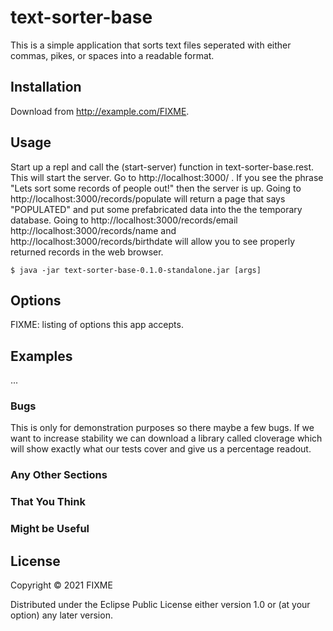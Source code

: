 # text-sorter-base

This is a simple application that sorts text files seperated with either commas, pikes, or spaces into a readable format. 

## Installation

Download from http://example.com/FIXME.

## Usage

Start up a repl and call the (start-server) function in text-sorter-base.rest. This will start the server. Go to http://localhost:3000/ . If you see the phrase "Lets sort some records of people out!" then the server is up. Going to http://localhost:3000/records/populate will return a page that says "POPULATED" and put some prefabricated data into the the temporary database. Going to http://localhost:3000/records/email http://localhost:3000/records/name and http://localhost:3000/records/birthdate will allow you to see properly returned records in the web browser.



    $ java -jar text-sorter-base-0.1.0-standalone.jar [args]

## Options

FIXME: listing of options this app accepts.

## Examples

...

### Bugs

This is only for demonstration purposes so there maybe a few bugs. If we want to increase stability we can download a library called cloverage which will show exactly what our tests cover and give us a percentage readout. 

### Any Other Sections
### That You Think
### Might be Useful

## License

Copyright © 2021 FIXME

Distributed under the Eclipse Public License either version 1.0 or (at
your option) any later version.
